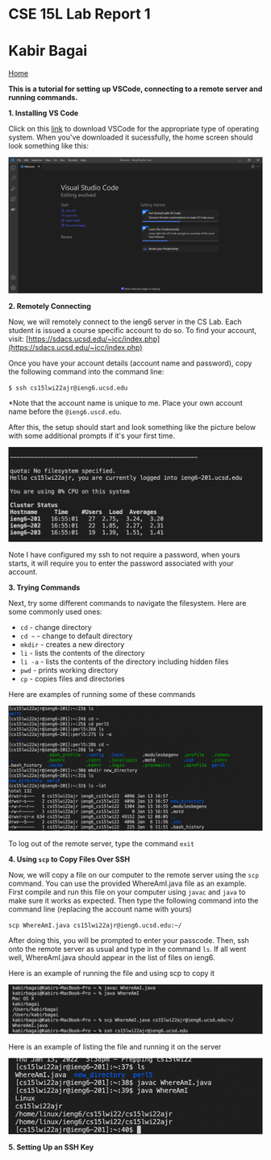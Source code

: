 

# CSE 15L Lab Report 1 #
# Kabir Bagai #

[Home](index.html)

**This is a tutorial for setting up VSCode, connecting to a remote server and running commands.**

**1. Installing VS Code**

Click on this [link](https://code.visualstudio.com/) to download VSCode for the appropriate type of operating system. When you've downloaded it sucessfully, the home screen should look something like this:

![Image](VS_Code.png)


**2. Remotely Connecting**

Now, we will remotely connect to the ieng6 server in the CS Lab. Each student is issued a course specific account to do so. To find your account, visit: [https://sdacs.ucsd.edu/~icc/index.php](https://sdacs.ucsd.edu/~icc/index.php)

Once you have your account details (account name and password), 
copy the following command into the command line: 

`$ ssh cs15lwi22ajr@ieng6.ucsd.edu`

*Note that the account name is unique to me. Place your own account name before the `@ieng6.uscd.edu`. 

After this, the setup should start and look something like the picture below with some additional prompts if it's your first time. 

![Image](ssh.png)


Note I have configured my ssh to not require a password, when yours starts, it will require you to enter the password associated with your account. 


**3. Trying Commands**

Next, try some different commands to navigate the filesystem. Here are some commonly used ones:

* `cd` - change directory
* `cd ~` - change to default directory
* `mkdir` - creates a new directory
* `li` - lists the contents of the directory
* `li -a` - lists the contents of the directory including hidden files
* `pwd` - prints working directory
* `cp` - copies files and directories

Here are examples of running some of these commands

![Image](samplecommands.png)

To log out of the remote server, type the command `exit`

**4. Using `scp` to Copy Files Over SSH**

Now, we will copy a file on our computer to the remote server using the `scp` command. You can use the provided WhereAmI.java file as an example. First compile and run this file on your computer using `javac` and `java` to make sure it works as expected. Then type the following command into the command line (replacing the account name with yours)

`scp WhereAmI.java cs15lwi22ajr@ieng6.ucsd.edu:~/`

After doing this, you will be prompted to enter your passcode. Then, ssh onto the remote server as usual and type in the command `ls`. If all went well, WhereAmI.java should appear in the list of files on ieng6. 

Here is an example of running the file and using scp to copy it 

![Image](scp1.png)


Here is an example of listing the file and running it on the server

![Image](scp2.png)

**5. Setting Up an SSH Key**